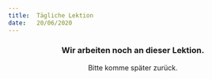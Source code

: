 ```yaml
---
title:  Tägliche Lektion
date:   20/06/2020
---
```


### <center>Wir arbeiten noch an dieser Lektion.</center>
<center>Bitte komme später zurück.</center>